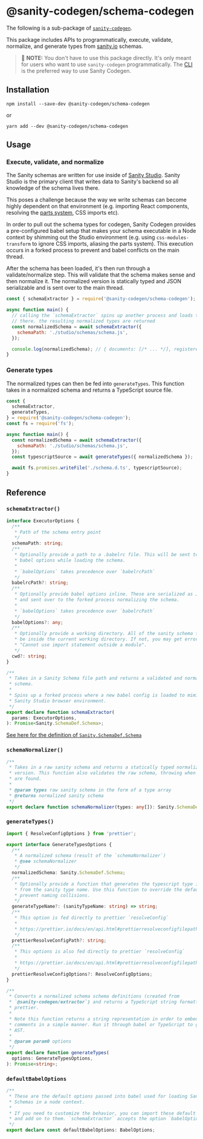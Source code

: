 # @sanity-codegen/schema-codegen

The following is a sub-package of [`sanity-codegen`](https://github.com/ricokahler/sanity-codegen).

This package includes APIs to programmatically, execute, validate, normalize, and generate types from [sanity.io](https://sanity.io) schemas.

> 👋 **NOTE:** You don't have to use this package directly. It's only meant for users who want to use `sanity-codegen` programmatically. The [CLI](../cli) is the preferred way to use Sanity Codegen.

## Installation

```
npm install --save-dev @sanity-codegen/schema-codegen
```

or

```
yarn add --dev @sanity-codegen/schema-codegen
```

## Usage

### Execute, validate, and normalize

The Sanity schemas are written for use inside of [Sanity Studio](https://www.sanity.io/docs/sanity-studio). Sanity Studio is the primary client that writes data to Sanity's backend so all knowledge of the schema lives there.

This poses a challenge because the way we write schemas can become highly dependent on that environment (e.g. importing React components, resolving the [parts system](https://www.sanity.io/docs/parts), CSS imports etc).

In order to pull out the schema types for codegen, Sanity Codegen provides a pre-configured babel setup that makes your schema executable in a Node context by shimming out the Studio environment (e.g. using `css-modules-transform` to ignore CSS imports, aliasing the parts system). This execution occurs in a forked process to prevent and babel conflicts on the main thread.

After the schema has been loaded, it's then run through a validate/normalize step. This will validate that the schema makes sense and then normalize it. The normalized version is statically typed and JSON serializable and is sent over to the main thread.

```js
const { schemaExtractor } = require('@sanity-codegen/schema-codegen');

async function main() {
  // calling the `schemaExtractor` spins up another process and loads the schema
  // there. the resulting normalized types are returned
  const normalizedSchema = await schemaExtractor({
    schemaPath: './studio/schemas/schema.js',
  });

  console.log(normalizedSchema); // { documents: [/* ... */], registeredTypes: [/* ... */] }
}
```

### Generate types

The normalized types can then be fed into `generateTypes`. This function takes in a normalized schema and returns a TypeScript source file.

```js
const {
  schemaExtractor,
  generateTypes,
} = require('@sanity-codegen/schema-codegen');
const fs = require('fs');

async function main() {
  const normalizedSchema = await schemaExtractor({
    schemaPath: './studio/schemas/schema.js',
  });
  const typescriptSource = await generateTypes({ normalizedSchema });

  await fs.promises.writeFile('./schema.d.ts', typescriptSource);
}
```

## Reference

### `schemaExtractor()`

```ts
interface ExecutorOptions {
  /**
   * Path of the schema entry point
   */
  schemaPath: string;
  /**
   * Optionally provide a path to a .babelrc file. This will be sent to the
   * babel options while loading the schema.
   *
   * `babelOptions` takes precedence over `babelrcPath`
   */
  babelrcPath?: string;
  /**
   * Optionally provide babel options inline. These are serialized as JSON
   * and sent over to the forked process normalizing the schema.
   *
   * `babelOptions` takes precedence over `babelrcPath`
   */
  babelOptions?: any;
  /**
   * Optionally provide a working directory. All of the sanity schema files must
   * be inside the current working directory. If not, you may get errors like
   * "Cannot use import statement outside a module".
   */
  cwd?: string;
}

/**
 * Takes in a Sanity Schema file path and returns a validated and normalized
 * schema.
 *
 * Spins up a forked process where a new babel config is loaded to mimic a
 * Sanity Studio browser environment.
 */
export declare function schemaExtractor(
  params: ExecutorOptions,
): Promise<Sanity.SchemaDef.Schema>;
```

[See here for the definition of `Sanity.SchemaDef.Schema`](./schema-codegen.d.ts)

### `schemaNormalizer()`

```ts
/**
 * Takes in a raw sanity schema and returns a statically typed normalized
 * version. This function also validates the raw schema, throwing when errors
 * are found.
 *
 * @param types raw sanity schema in the form of a type array
 * @returns normalized sanity schema
 */
export declare function schemaNormalizer(types: any[]): Sanity.SchemaDef.Schema;
```

### `generateTypes()`

```ts
import { ResolveConfigOptions } from 'prettier';

export interface GenerateTypesOptions {
  /**
   * A normalized schema (result of the `schemaNormalizer`)
   * @see schemaNormalizer
   */
  normalizedSchema: Sanity.SchemaDef.Schema;
  /**
   * Optionally provide a function that generates the typescript type identifer
   * from the sanity type name. Use this function to override the default and
   * prevent naming collisions.
   */
  generateTypeName?: (sanityTypeName: string) => string;
  /**
   * This option is fed directly to prettier `resolveConfig`
   *
   * https://prettier.io/docs/en/api.html#prettierresolveconfigfilepath--options
   */
  prettierResolveConfigPath?: string;
  /**
   * This options is also fed directly to prettier `resolveConfig`
   *
   * https://prettier.io/docs/en/api.html#prettierresolveconfigfilepath--options
   */
  prettierResolveConfigOptions?: ResolveConfigOptions;
}

/**
 * Converts a normalized schema schema definitions (created from
 * `@sanity-codegen/extractor`) and returns a TypeScript string formatted with
 * prettier.
 *
 * Note this function returns a string representation in order to embed
 * comments in a simple manner. Run it through babel or TypeScript to get an
 * AST.
 *
 * @param param0 options
 */
export declare function generateTypes(
  options: GenerateTypesOptions,
): Promise<string>;
```

### `defaultBabelOptions`

```ts
/**
 * These are the default options passed into babel used for loading Sanity
 * Schemas in a node context.
 *
 * If you need to customize the behavior, you can import these default options
 * and add on to them. `schemaExtractor` accepts the option `babelOptions`
 */
export declare const defaultBabelOptions: BabelOptions;
```
